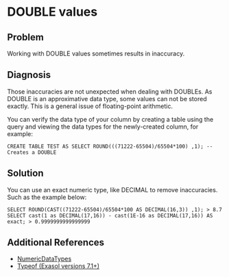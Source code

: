 # DOUBLE values 
## Problem

Working with DOUBLE values sometimes results in inaccuracy.

## Diagnosis

Those inaccuracies are not unexpected when dealing with DOUBLEs. As DOUBLE is an approximative data type, some values can not be stored exactly. This is a general issue of floating-point arithmetic.

You can verify the data type of your column by creating a table using the query and viewing the data types for the newly-created column, for example: 


```"code-java"
CREATE TABLE TEST AS SELECT ROUND(((71222-65504)/65504*100) ,1); -- Creates a DOUBLE
```
## Solution

You can use an exact numeric type, like DECIMAL to remove inaccuracies.  Such as the example below:


```"code-sql"
SELECT ROUND(CAST((71222-65504)/65504*100 AS DECIMAL(16,3)) ,1); > 8.7 SELECT cast(1 as DECIMAL(17,16)) - cast(1E-16 as DECIMAL(17,16)) AS exact; > 0.9999999999999999
```
## Additional References

* [NumericDataTypes](https://docs.exasol.com/sql_references/data_types/datatypedetails.htm#NumericDataTypes "NumericDataTypes")
* [Typeof (Exasol versions 7.1+)](https://docs.exasol.com/sql_references/functions/alphabeticallistfunctions/typeof.htm "Typeof")
